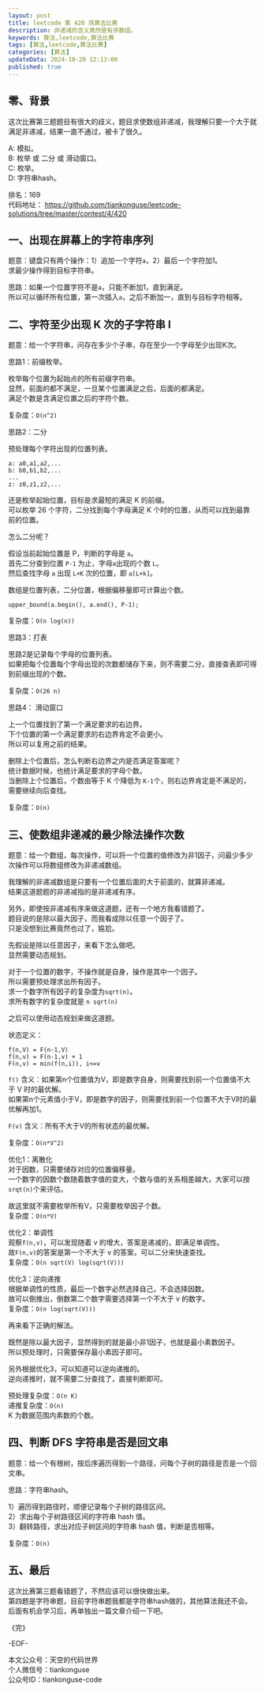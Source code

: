 ```yaml
---
layout: post  
title: leetcode 第 420 场算法比赛  
description: 非递减的含义竟然是有序数组。  
keywords: 算法,leetcode,算法比赛  
tags: [算法,leetcode,算法比赛]  
categories: [算法]  
updateData: 2024-10-20 12:13:00  
published: true  
---
```



## 零、背景  


这次比赛第三题题目有很大的歧义，题目求使数组非递减，我理解只要一个大于就满足非递减，结果一直不通过，被卡了很久。  


A: 模拟。   
B: 枚举 或 二分 或 滑动窗口。   
C: 枚举。  
D: 字符串hash。  


排名：169  
代码地址： https://github.com/tiankonguse/leetcode-solutions/tree/master/contest/4/420  


## 一、出现在屏幕上的字符串序列  


题意：键盘只有两个操作：1）追加一个字符`a`，2）最后一个字符加1。  
求最少操作得到目标字符串。  


思路：如果一个位置字符不是`a`，只能不断加1，直到满足。  
所以可以循环所有位置，第一次插入`a`，之后不断加一，直到与目标字符相等。  


## 二、字符至少出现 K 次的子字符串 I  


题意：给一个字符串，问存在多少个子串，存在至少一个字母至少出现K次。  


思路1：前缀枚举。  


枚举每个位置为起始点的所有前缀字符串。  
显然，前面的都不满足，一旦某个位置满足之后，后面的都满足。  
满足个数是含满足位置之后的字符个数。  


复杂度：`O(n^2)`  


思路2：二分  


预处理每个字符出现的位置列表。  


```
a: a0,a1,a2,...
b: b0,b1,b2,...
...
z: z0,z1,z2,...
```


还是枚举起始位置，目标是求最短的满足 K 的前缀。  
可以枚举 26 个字符，二分找到每个字母满足 K 个时的位置，从而可以找到最靠前的位置。  


怎么二分呢？  


假设当前起始位置是 P，判断的字母是 `a`。  
首先二分查到位置 `P-1` 为止，字母`a`出现的个数 `L`。  
然后查找字母 `a` 出现 `L+K` 次的位置，即 `a[L+k]`。  


数组是位置列表，二分位置，根据偏移量即可计算出个数。  


```
upper_bound(a.begin(), a.end(), P-1);
```


复杂度：`O(n log(n))`  


思路3：打表  


思路2是记录每个字母的位置列表。  
如果把每个位置每个字母出现的次数都储存下来，则不需要二分，直接查表即可得到前缀出现的个数。  


复杂度：`O(26 n)`  




思路4： 滑动窗口  


上一个位置找到了第一个满足要求的右边界。  
下个位置的第一个满足要求的右边界肯定不会更小。  
所以可以复用之前的结果。  


删除上个位置后，怎么判断右边界之内是否满足答案呢？  
统计数据时候，也统计满足要求的字母个数。  
当删除上个位置后，个数由等于 K 个降低为 `K-1`个，则右边界肯定是不满足的，需要继续向后查找。  


复杂度：`O(n)`  
  



## 三、使数组非递减的最少除法操作次数  


题意：给一个数组，每次操作，可以将一个位置的值修改为非1因子，问最少多少次操作可以将数组修改为非递减数组。  



我理解的非递减数组是只要有一个位置后面的大于前面的，就算非递减。  
结果这道题题的非递减指的是非递减有序。  


另外，即使按非递减有序来做这道题，还有一个地方我看错题了。  
题目说的是除以最大因子，而我看成除以任意一个因子了。  
只是没想到比赛竟然也过了，尴尬。  



先假设是除以任意因子，来看下怎么做吧。  
显然需要动态规划。  


对于一个位置的数字，不操作就是自身，操作是其中一个因子。  
所以需要预处理求出所有因子。  
求一个数字所有因子的复杂度为`sqrt(n)`。  
求所有数字的复杂度就是 `n sqrt(n)`  


之后可以使用动态规划来做这道题。  


状态定义：  


```
f(n,V) = F(n-1,V) 
f(n,v) = F(n-1,v) + 1
F(n,v) = min(f(n,i)), i<=v
```

`f()` 含义：如果第n个位置值为V，即是数字自身，则需要找到前一个位置值不大于 V 时的最优解。  
如果第n个元素值小于V，即是数字的因子，则需要找到前一个位置不大于V时的最优解再加1。  


`F(v)` 含义：所有不大于V的所有状态的最优解。  


复杂度：`O(n*V^2)`  


优化1：离散化  
对于因数，只需要储存对应的位置偏移量。  
一个数字的因数个数随着数字值的变大，个数与值的关系相差越大，大家可以按`srqt(n)`个来评估。  


故这里就不需要枚举所有V，只需要枚举因子个数。  
复杂度：`O(n*V)`  



优化2：单调性  
观察`f(n,v)`，可以发现随着 v 的增大，答案是递减的，即满足单调性。  
故`F(n,v)`的答案是第一个不大于 v 的答案，可以二分来快速查找。  
复杂度：`O(n sqrt(V) log(sqrt(V)))`  


优化3：逆向递推  
根据单调性的性质，最后一个数字必然选择自己，不会选择因数。  
故可以倒推出，倒数第二个数字需要选择第一个不大于 v 的数字。  
复杂度：`O(n log(sqrt(V)))`  



再来看下正确的解法。  


既然是除以最大因子，显然得到的就是最小非1因子，也就是最小素数因子。  
所以预处理时，只需要保存最小素因子即可。  


另外根据优化3，可以知道可以逆向递推的。  
逆向递推时，就不需要二分查找了，直接判断即可。  


预处理复杂度：`O(n K)`  
递推复杂度：`O(n)`  
K 为数据范围内素数的个数。    



## 四、判断 DFS 字符串是否是回文串  


题意：给一个有根树，按后序遍历得到一个路径，问每个子树的路径是否是一个回文串。  


思路：字符串hash。  


1）遍历得到路径时，顺便记录每个子树的路径区间。  
2）求出每个子树路径区间的字符串 hash 值。  
3）翻转路径，求出对应子树区间的字符串 hash 值，判断是否相等。  


复杂度：`O(n)`  


## 五、最后  


这次比赛第三题看错题了，不然应该可以很快做出来。  
第四题是字符串题，目前字符串题我都是字符串hash做的，其他算法我还不会。  
后面有机会学习后，再单独出一篇文章介绍一下吧。  





《完》  


-EOF-  



本文公众号：天空的代码世界  
个人微信号：tiankonguse  
公众号ID：tiankonguse-code  
  

